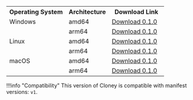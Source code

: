 <div class="md-typeset__scrollwrap">
  <div class="md-typeset__table">
    <table>
      <tr>
        <th>Operating System</th>
        <th>Architecture</th>
        <th>Download Link</th>
      </tr>
      <tr>
        <td>Windows</td>
        <td>amd64</td>
        <td>
          <a
            class="md-button md-button--primary download-windows-amd64"
            style="margin-right: 10px; position: relative;"
            href="https://github.com/ArthurSudbrackIbarra/cloney/releases/download/0.1.0/cloney-windows-amd64.zip"
            >Download 0.1.0</a
          >
        </td>
      </tr>
      <tr>
        <td></td>
        <td>arm64</td>
        <td>
          <a
            class="md-button md-button--primary download-windows-arm64"
            style="margin-right: 10px; position: relative;"
            href="https://github.com/ArthurSudbrackIbarra/cloney/releases/download/0.1.0/cloney-windows-arm64.zip"
            >Download 0.1.0</a
          >
        </td>
      </tr>
      <tr>
        <td>Linux</td>
        <td>amd64</td>
        <td>
          <a
            class="md-button md-button--primary download-linux-amd64"
            style="margin-right: 10px; position: relative;"
            href="https://github.com/ArthurSudbrackIbarra/cloney/releases/download/0.1.0/cloney-linux-amd64.zip"
            >Download 0.1.0</a
          >
        </td>
      </tr>
      <tr>
        <td></td>
        <td>arm64</td>
        <td>
          <a
            class="md-button md-button--primary download-linux-arm64"
            style="margin-right: 10px; position: relative;"
            href="https://github.com/ArthurSudbrackIbarra/cloney/releases/download/0.1.0/cloney-linux-arm64.zip"
            >Download 0.1.0</a
          >
        </td>
      </tr>
      <tr>
        <td>macOS</td>
        <td>amd64</td>
        <td>
          <a
            class="md-button md-button--primary download-macos-amd64"
            style="margin-right: 10px; position: relative;"
            href="https://github.com/ArthurSudbrackIbarra/cloney/releases/download/0.1.0/cloney-macos-amd64.zip"
            >Download 0.1.0</a
          >
        </td>
      </tr>
      <tr>
        <td></td>
        <td>arm64</td>
        <td>
          <a
            class="md-button md-button--primary download-macos-arm64"
            style="margin-right: 10px; position: relative;"
            href="https://github.com/ArthurSudbrackIbarra/cloney/releases/download/0.1.0/cloney-macos-arm64.zip"
            >Download 0.1.0</a
          >
        </td>
      </tr>
    </table>
  </div>
</div>

!!!info "Compatibility"
    This version of Cloney is compatible with manifest versions: `v1`.
